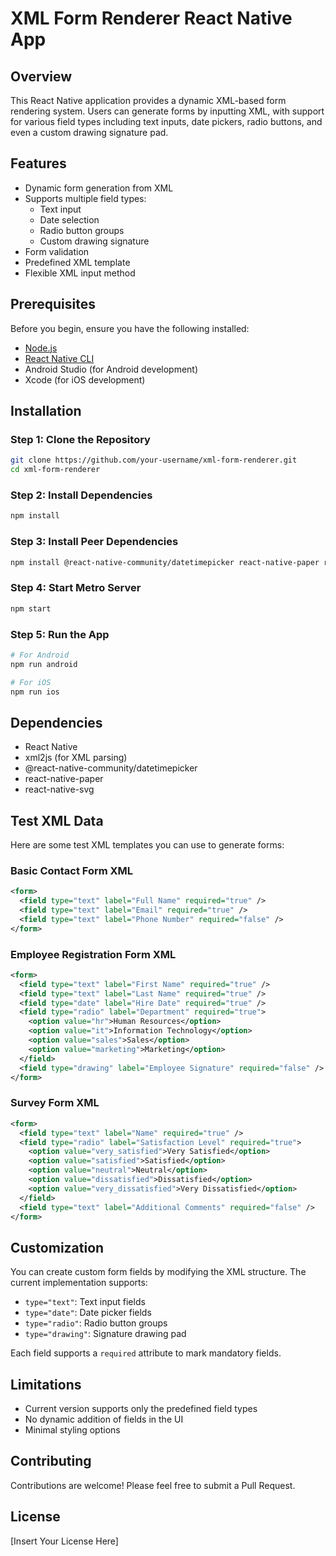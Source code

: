 # XML Form Renderer React Native App

## Overview

This React Native application provides a dynamic XML-based form rendering system. Users can generate forms by inputting XML, with support for various field types including text inputs, date pickers, radio buttons, and even a custom drawing signature pad.

## Features

- Dynamic form generation from XML
- Supports multiple field types:
  - Text input
  - Date selection
  - Radio button groups
  - Custom drawing signature
- Form validation
- Predefined XML template
- Flexible XML input method

## Prerequisites

Before you begin, ensure you have the following installed:

- [Node.js](https://nodejs.org/)
- [React Native CLI](https://reactnative.dev/docs/environment-setup)
- Android Studio (for Android development)
- Xcode (for iOS development)

## Installation

### Step 1: Clone the Repository

```sh
git clone https://github.com/your-username/xml-form-renderer.git
cd xml-form-renderer
```

### Step 2: Install Dependencies

```sh
npm install
```

### Step 3: Install Peer Dependencies

```sh
npm install @react-native-community/datetimepicker react-native-paper react-native-svg
```

### Step 4: Start Metro Server

```sh
npm start
```

### Step 5: Run the App

```sh
# For Android
npm run android

# For iOS
npm run ios
```

## Dependencies

- React Native
- xml2js (for XML parsing)
- @react-native-community/datetimepicker
- react-native-paper
- react-native-svg

## Test XML Data

Here are some test XML templates you can use to generate forms:

### Basic Contact Form XML
```xml
<form>
  <field type="text" label="Full Name" required="true" />
  <field type="text" label="Email" required="true" />
  <field type="text" label="Phone Number" required="false" />
</form>
```

### Employee Registration Form XML
```xml
<form>
  <field type="text" label="First Name" required="true" />
  <field type="text" label="Last Name" required="true" />
  <field type="date" label="Hire Date" required="true" />
  <field type="radio" label="Department" required="true">
    <option value="hr">Human Resources</option>
    <option value="it">Information Technology</option>
    <option value="sales">Sales</option>
    <option value="marketing">Marketing</option>
  </field>
  <field type="drawing" label="Employee Signature" required="false" />
</form>
```

### Survey Form XML
```xml
<form>
  <field type="text" label="Name" required="true" />
  <field type="radio" label="Satisfaction Level" required="true">
    <option value="very_satisfied">Very Satisfied</option>
    <option value="satisfied">Satisfied</option>
    <option value="neutral">Neutral</option>
    <option value="dissatisfied">Dissatisfied</option>
    <option value="very_dissatisfied">Very Dissatisfied</option>
  </field>
  <field type="text" label="Additional Comments" required="false" />
</form>
```

## Customization

You can create custom form fields by modifying the XML structure. The current implementation supports:

- `type="text"`: Text input fields
- `type="date"`: Date picker fields
- `type="radio"`: Radio button groups
- `type="drawing"`: Signature drawing pad

Each field supports a `required` attribute to mark mandatory fields.

## Limitations

- Current version supports only the predefined field types
- No dynamic addition of fields in the UI
- Minimal styling options

## Contributing

Contributions are welcome! Please feel free to submit a Pull Request.

## License

[Insert Your License Here]

